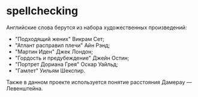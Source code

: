 # spellchecking
Английские слова берутся из набора художественных произведений:
- "Подходящий жених" Викрам Сет;
- "Атлант расправил плечи" Айн Рэнд;
- "Мартин Иден" Джек Лондон;
- "Гордость и предубеждение" Джейн Остин;
- "Портрет Дориана Грея" Оскар Уайльд;
- "Гамлет" Уильям Шекспир.

Также в данном проекте используется понятие расстояния Дамерау — Левенштейна.
